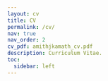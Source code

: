 ```yaml
---
layout: cv
title: CV
permalink: /cv/
nav: true
nav_order: 2
cv_pdf: amithjkamath_cv.pdf
description: Curriculum Vitae.
toc:
  sidebar: left
---
```

